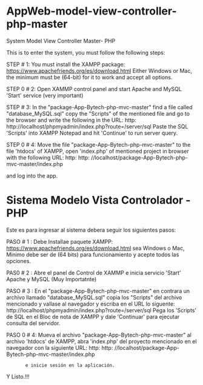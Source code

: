 # AppWeb-model-view-controller-php-master

System Model View Controller Master- PHP

This is to enter the system, you must follow the following steps:

STEP # 1: You must install the XAMPP package: https://www.apachefriends.org/es/download.html
           Either Windows or Mac, the minimum must be (64-bit) for it to work and accept all options.

STEP 0 # 2: Open XAMMP control panel and start Apache and MySQL 'Start' service (very important)


STEP # 3: In the "package-App-Bytech-php-mvc-master" find a file called "database_MySQL.sql" copy
           the "Scripts" of the mentioned file and go
           to the browser and write the following in the URL: http: http://localhost/phpmyadmin/index.php?route=/server/sql
           Paste the SQL 'Scripts' into XAMPP Notepad and hit 'Continue' to run server query.
           
STEP 0 # 4: Move the file "package-App-Bytech-php-mvc-master" to the file 'htdocs' of XAMPP,
           open 'index.php' of mentioned project in browser with the following URL: http: http: //localhost/package-App-Bytech-php-mvc-master/index.php

        
and log into the app.
        
        
        
        
# Sistema Modelo Vista Controlador - PHP

Este es para ingresar al sistema debera seguir los siguientes pasos:

PASO # 1 : Debe Installae paquete XAMPP: https://www.apachefriends.org/es/download.html 
           sea Windows o Mac, Minimo debe ser de (64 bits) para funcionamiento y acepte todos las opciones.

PAS0 # 2 : Abre el panel de Control de XAMMP e inicia servicio 'Start' Apache y MySQL (Muy Importatnte)

PASO # 3 : En el "package-App-Bytech-php-mvc-master" en contrara un archivo llamado "database_MySQL.sql" copia 
           los "Scripts" del archivo mencionado y vallase 
           al navegador y escriba en el URL lo siguente: http://localhost/phpmyadmin/index.php?route=/server/sql
           Pega los 'Scripts' de SQL en el Bloc de nota de XAMPP y dale 'Continuar' para ejecutar consulta del servidor.

PASO 0 # 4: Mueva el archivo "package-App-Bytech-php-mvc-master" al archivo 'htdocs' de XAMPP,
           abra 'index.php' del proyecto mencionado en el navegador
           con la siguiente URL: http: http: //localhost/package-App-Bytech-php-mvc-master/index.php

           e inicie sesión en la aplicación.

Y Listo.!!! 

